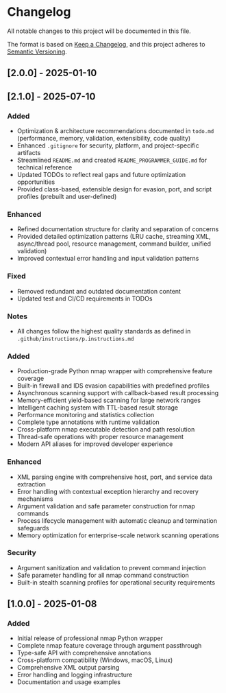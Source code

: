 # Changelog

All notable changes to this project will be documented in this file.

The format is based on [Keep a Changelog](https://keepachangelog.com/en/1.0.0/),
and this project adheres to [Semantic Versioning](https://semver.org/spec/v2.0.0.html).

## [2.0.0] - 2025-01-10

## [2.1.0] - 2025-07-10

### Added
- Optimization & architecture recommendations documented in `todo.md` (performance, memory, validation, extensibility, code quality)
- Enhanced `.gitignore` for security, platform, and project-specific artifacts
- Streamlined `README.md` and created `README_PROGRAMMER_GUIDE.md` for technical reference
- Updated TODOs to reflect real gaps and future optimization opportunities
- Provided class-based, extensible design for evasion, port, and script profiles (prebuilt and user-defined)

### Enhanced
- Refined documentation structure for clarity and separation of concerns
- Provided detailed optimization patterns (LRU cache, streaming XML, async/thread pool, resource management, command builder, unified validation)
- Improved contextual error handling and input validation patterns

### Fixed
- Removed redundant and outdated documentation content
- Updated test and CI/CD requirements in TODOs

### Notes
- All changes follow the highest quality standards as defined in `.github/instructions/p.instructions.md`

### Added
- Production-grade Python nmap wrapper with comprehensive feature coverage
- Built-in firewall and IDS evasion capabilities with predefined profiles
- Asynchronous scanning support with callback-based result processing
- Memory-efficient yield-based scanning for large network ranges
- Intelligent caching system with TTL-based result storage
- Performance monitoring and statistics collection
- Complete type annotations with runtime validation
- Cross-platform nmap executable detection and path resolution
- Thread-safe operations with proper resource management
- Modern API aliases for improved developer experience

### Enhanced
- XML parsing engine with comprehensive host, port, and service data extraction
- Error handling with contextual exception hierarchy and recovery mechanisms
- Argument validation and safe parameter construction for nmap commands
- Process lifecycle management with automatic cleanup and termination safeguards
- Memory optimization for enterprise-scale network scanning operations

### Security
- Argument sanitization and validation to prevent command injection
- Safe parameter handling for all nmap command construction
- Built-in stealth scanning profiles for operational security requirements

## [1.0.0] - 2025-01-08

### Added
- Initial release of professional nmap Python wrapper
- Complete nmap feature coverage through argument passthrough
- Type-safe API with comprehensive annotations
- Cross-platform compatibility (Windows, macOS, Linux)
- Comprehensive XML output parsing
- Error handling and logging infrastructure
- Documentation and usage examples